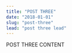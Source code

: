 ```yaml
---
title: "POST THREE"
date: "2018-01-01"
slug: "post-three"
lead: "post three lead"
---
```


POST THREE CONTENT
